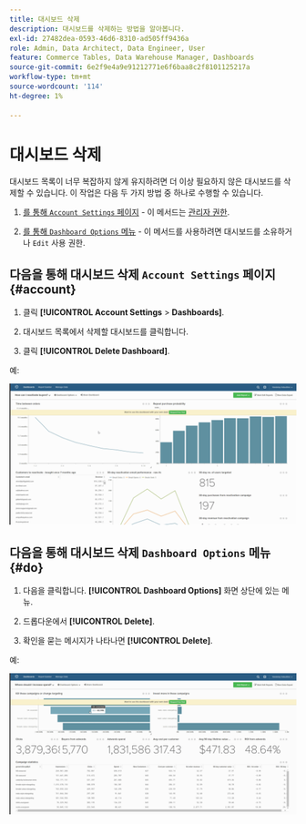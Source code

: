 ```yaml
---
title: 대시보드 삭제
description: 대시보드를 삭제하는 방법을 알아봅니다.
exl-id: 27482dea-0593-46d6-8310-ad505ff9436a
role: Admin, Data Architect, Data Engineer, User
feature: Commerce Tables, Data Warehouse Manager, Dashboards
source-git-commit: 6e2f9e4a9e91212771e6f6baa8c2f8101125217a
workflow-type: tm+mt
source-wordcount: '114'
ht-degree: 1%

---
```


# 대시보드 삭제

대시보드 목록이 너무 복잡하지 않게 유지하려면 더 이상 필요하지 않은 대시보드를 삭제할 수 있습니다. 이 작업은 다음 두 가지 방법 중 하나로 수행할 수 있습니다.

1. [를 통해 `Account Settings` 페이지](#account) - 이 메서드는 [관리자 권한](../../administrator/user-management/user-management.md).

1. [를 통해 `Dashboard Options` 메뉴](#do) - 이 메서드를 사용하려면 대시보드를 소유하거나 `Edit` 사용 권한.

## 다음을 통해 대시보드 삭제 `Account Settings` 페이지 {#account}

1. 클릭 **[!UICONTROL Account Settings** > **Dashboards]**.

1. 대시보드 목록에서 삭제할 대시보드를 클릭합니다.

1. 클릭 **[!UICONTROL Delete Dashboard]**.

예:

![대시보드 삭제](../../assets/deleting_dash.gif)<!--{: width="703" height="346"}-->

## 다음을 통해 대시보드 삭제 `Dashboard Options` 메뉴 {#do}

1. 다음을 클릭합니다. **[!UICONTROL Dashboard Options]** 화면 상단에 있는 메뉴.

1. 드롭다운에서 **[!UICONTROL Delete]**.

1. 확인을 묻는 메시지가 나타나면 **[!UICONTROL Delete]**.

예:

![대시보드 삭제](../../assets/deleting_dash_2.gif)<!--{: width="703" height="347"}-->
